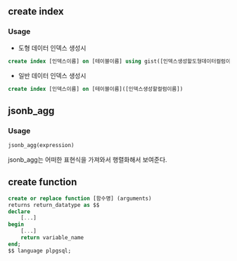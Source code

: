 ## create index

### Usage

- 도형 데이터 인덱스 생성시 
``` sql
create index [인덱스이름] on [테이블이름] using gist([인덱스생성할도형데이터컬럼이름])
```
- 일반 데이터 인덱스 생성시 
``` sql
create index [인덱스이름] on [테이블이름]([인덱스생성할컬럼이름])
```

## jsonb_agg

### Usage

```sql
jsonb_agg(expression)
```

jsonb_agg는 어떠한 표현식을 가져와서 행렬화해서 보여준다.

## create function

```sql
create or replace function [함수명] (arguments)
returns return_datatype as $$
declare
    [...]
begin
    [...]
    return variable_name
end;
$$ language plpgsql;

```